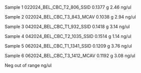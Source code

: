 Sample 1
022024_BEL_CBC_T2_806_SSID 
	 0.1377 g
	 2.46 ng/ul

Sample 2
022024_BEL_CBC_T3_843_MCAV
	 0.1038 g
	 2.94 ng/ul

Sample 3
042024_BEL_CBC_T1_932_SSID
	 0.1418 g
	 3.14 ng/ul
	 
Sample 4
042024_BEL_CBC_T2_1035_SSID
	 0.1514 g
	 1.14 ng/ul
	 
Sample 5
062024_BEL_CBC_T1_1341_SSID 
	 0.1209 g
	 3.76 ng/ul
	 
Sample 6
062024_BEL_CBC_T3_1412_MCAV
	 0.1192 g
	 3.08 ng/ul
	 
Neg
	 out of range ng/ul